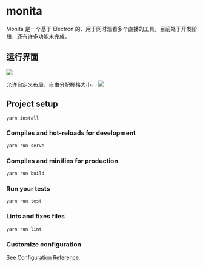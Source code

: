# monita

Monita 是一个基于 Electron 的、用于同时观看多个直播的工具。目前处于开发阶段，还有许多功能未完成。

## 运行界面
![](http://ww1.sinaimg.cn/large/e985a6f7ly1g19ntd6f62j20rc0km0t3.jpg)

允许自定义布局，自由分配栅格大小。
![](http://ww1.sinaimg.cn/large/e985a6f7gy1g19nvv79rzj20rc0km7ie.jpg)
## Project setup
```
yarn install
```

### Compiles and hot-reloads for development
```
yarn run serve
```

### Compiles and minifies for production
```
yarn run build
```

### Run your tests
```
yarn run test
```

### Lints and fixes files
```
yarn run lint
```

### Customize configuration
See [Configuration Reference](https://cli.vuejs.org/config/).
